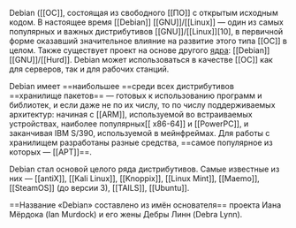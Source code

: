 Debian ([[ОС]], состоящая из свободного [[ПО]] с открытым исходным кодом. В настоящее время [[Debian]] [[GNU]]/[[Linux]] — один из самых популярных и важных дистрибутивов [[GNU]]/[[Linux]][10], в первичной форме оказавший значительное влияние на развитие этого типа [[ОС]] в целом. 
Также существует проект на основе другого [ядра](Ядро.md): [[Debian]] [[GNU]]/[[Hurd]]. Debian может использоваться в качестве [[ОС]] как для серверов, так и для рабочих станций.

Debian имеет ==наибольшее ==среди всех дистрибутивов ==хранилище пакетов== — готовых к использованию программ и библиотек, 
и если даже не по их числу, то по числу поддерживаемых архитектур: начиная с [[ARM]], используемой во встраиваемых устройствах, наиболее популярных[[ x86-64]] и [[PowerPC]], и заканчивая IBM S/390, используемой в мейнфреймах. Для работы с хранилищем разработаны разные средства, ==самое популярное из которых — [[APT]]==.

Debian стал основой целого ряда дистрибутивов. Самые известные из них — [[antiX]], [[Kali Linux]], [[Knoppix]], [[Linux Mint]], [[Maemo]], [[SteamOS]] (до версии 3), [[TAILS]], [[Ubuntu]].

==Название «Debian» составлено из имён основателя== проекта Иана Мёрдока (Ian Murdock) и его жены Дебры Линн (Debra Lynn).